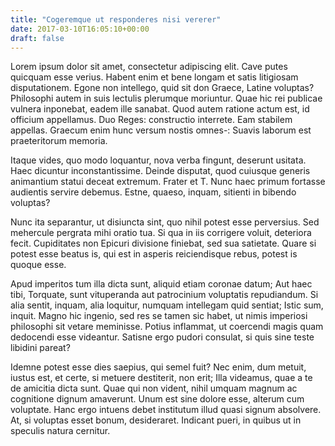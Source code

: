 ```yaml
---
title: "Cogeremque ut responderes nisi vererer"
date: 2017-03-10T16:05:10+00:00
draft: false
---
```


Lorem ipsum dolor sit amet, consectetur adipiscing elit. Cave putes quicquam
esse verius. Habent enim et bene longam et satis litigiosam disputationem.
Egone non intellego, quid sit don Graece, Latine voluptas? Philosophi autem in
suis lectulis plerumque moriuntur. Quae hic rei publicae vulnera inponebat,
eadem ille sanabat. Quod autem ratione actum est, id officium appellamus. Duo
Reges: constructio interrete. Eam stabilem appellas. Graecum enim hunc versum
nostis omnes-: Suavis laborum est praeteritorum memoria.

Itaque vides, quo modo loquantur, nova verba fingunt, deserunt usitata. Haec
dicuntur inconstantissime. Deinde disputat, quod cuiusque generis animantium
statui deceat extremum. Frater et T. Nunc haec primum fortasse audientis
servire debemus. Estne, quaeso, inquam, sitienti in bibendo voluptas?

Nunc ita separantur, ut disiuncta sint, quo nihil potest esse perversius. Sed
mehercule pergrata mihi oratio tua. Si qua in iis corrigere voluit, deteriora
fecit. Cupiditates non Epicuri divisione finiebat, sed sua satietate. Quare si
potest esse beatus is, qui est in asperis reiciendisque rebus, potest is quoque
esse.

Apud imperitos tum illa dicta sunt, aliquid etiam coronae datum; Aut haec tibi,
Torquate, sunt vituperanda aut patrocinium voluptatis repudiandum. Si alia
sentit, inquam, alia loquitur, numquam intellegam quid sentiat; Istic sum,
inquit. Magno hic ingenio, sed res se tamen sic habet, ut nimis imperiosi
philosophi sit vetare meminisse. Potius inflammat, ut coercendi magis quam
dedocendi esse videantur. Satisne ergo pudori consulat, si quis sine teste
libidini pareat?

Idemne potest esse dies saepius, qui semel fuit? Nec enim, dum metuit, iustus
est, et certe, si metuere destiterit, non erit; Illa videamus, quae a te de
amicitia dicta sunt. Quae qui non vident, nihil umquam magnum ac cognitione
dignum amaverunt. Unum est sine dolore esse, alterum cum voluptate. Hanc ergo
intuens debet institutum illud quasi signum absolvere. At, si voluptas esset
bonum, desideraret. Indicant pueri, in quibus ut in speculis natura cernitur.
